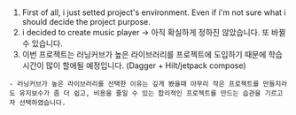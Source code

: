 # <wardrobe>

1. First of all, i just setted project's environment. Even if i'm not sure what i should decide the project purpose.
2. i decided to create music player -> 아직 확실하게 정하진 않았습니다. 또 바뀔 수 있습니다.
3. 이번 프로젝트는 러닝커브가 높은 라이브러리를 프로젝트에 도입하기 때문에 학습 시간이 많이 할애될 예정입니다. (Dagger + Hilt/jetpack compose)
```
- 러닝커브가 높은 라이브러리를 선택한 이유는 깊게 봤을때 아무리 작은 프로젝트를 만들지라도 유지보수가 좀 더 쉽고, 비용을 줄일 수 있는 합리적인 프로젝트를 만드는 습관을 기르고자 선택하였습니다.
```
